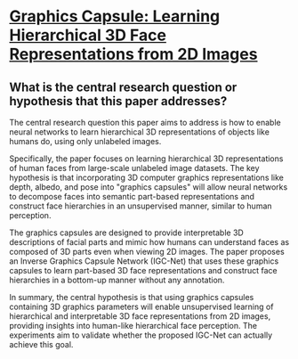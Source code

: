 # [Graphics Capsule: Learning Hierarchical 3D Face Representations from 2D   Images](https://arxiv.org/abs/2303.10896)

## What is the central research question or hypothesis that this paper addresses?

 The central research question this paper aims to address is how to enable neural networks to learn hierarchical 3D representations of objects like humans do, using only unlabeled images. 

Specifically, the paper focuses on learning hierarchical 3D representations of human faces from large-scale unlabeled image datasets. The key hypothesis is that incorporating 3D computer graphics representations like depth, albedo, and pose into "graphics capsules" will allow neural networks to decompose faces into semantic part-based representations and construct face hierarchies in an unsupervised manner, similar to human perception.

The graphics capsules are designed to provide interpretable 3D descriptions of facial parts and mimic how humans can understand faces as composed of 3D parts even when viewing 2D images. The paper proposes an Inverse Graphics Capsule Network (IGC-Net) that uses these graphics capsules to learn part-based 3D face representations and construct face hierarchies in a bottom-up manner without any annotation.

In summary, the central hypothesis is that using graphics capsules containing 3D graphics parameters will enable unsupervised learning of hierarchical and interpretable 3D face representations from 2D images, providing insights into human-like hierarchical face perception. The experiments aim to validate whether the proposed IGC-Net can actually achieve this goal.
